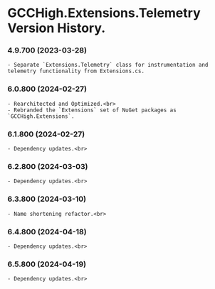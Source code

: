 ﻿# GCCHigh.Extensions.Telemetry Version History.

### **4.9.700 (2023-03-28)**<br>
	- Separate `Extensions.Telemetry` class for instrumentation and telemetry functionality from Extensions.cs.

### **6.0.800 (2024-02-27)**<br>
	- Rearchitected and Optimized.<br>
	- Rebranded the `Extensions` set of NuGet packages as `GCCHigh.Extensions`.

### **6.1.800 (2024-02-27)**<br>
	- Dependency updates.<br>

### **6.2.800 (2024-03-03)**<br>
	- Dependency updates.<br>

### **6.3.800 (2024-03-10)**<br>
	- Name shortening refactor.<br>

### **6.4.800 (2024-04-18)**<br>
	- Dependency updates.<br>

### **6.5.800 (2024-04-19)**<br>
	- Dependency updates.<br>
